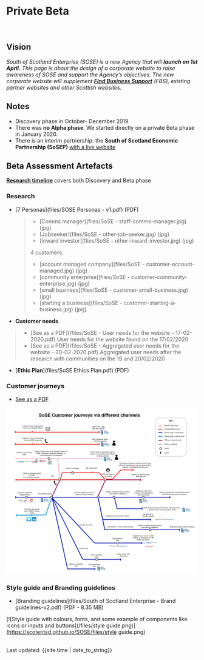 
# Private Beta 
<br>

## Vision
_South of Scotland Enterprise (SOSE) is a new Agency that will **launch on 1st April.**_
_This page is about the design of a corporate website to raise awareness of SOSE and support the Agency’s objectives._
_The new corporate website will supplement [**Find Business Support**](https://www.findbusinesssupport.gov.scot/) (FBS), existing partner websites and other Scottish websites._


## Notes
- Discovery phase in October- December 2019
- There was **no Alpha phase**. We started directly on a private Beta phase in January 2020.
- There is an interim partnership: the **South of Scotland Economic Partnership (SoSEP)** [with a live website](https://www.sosep.co.uk/site/index.php)

## Beta Assessment Artefacts

[**Research timeline**](timeline) covers both Discovery and Beta phase


### Research

* [7 Personas](files/SOSE Personas - v1.pdf) (PDF)

    >- [Comms manager](files/SoSE - staff-comms-manager.jpg) (jpg)
    >- [Jobseeker](files/SoSE - other-job-seeker.jpg) (jpg)
    >- [Inward investor](files/SoSE - other-inward-investor.jpg) (jpg)
    >
    >4 customers:
    >
    >- [account managed company](files/SoSE - customer-account-managed.jpg) (jpg)
    >- [community enterprise](files/SoSE - customer-community- enterprise.jpg) (jpg)
    >- [small business](files/SoSE - customer-small-business.jpg) (jpg)
    >- [starting a business](files/SoSE - customer-starting-a-business.jpg) (jpg)
 

* **Customer needs**
>- [See as a PDF](/files/SoSE - User needs for the website - 17-02-2020.pdf) User needs for the website found on the 17/02/2020
>- [See as a PDF](/files/SoSE - Aggregated user needs for the website - 20-02-2020.pdf) Aggregated user needs after the research with communities on the 19 and 20/02/2020

* [**Ethic Plan**](files/SoSE Ethics Plan.pdf) (PDF)

### Customer journeys
- [See as a PDF](/files/SoSE-journeys7.pdf)

[![customer journey via different channel as a tube map](/images/SoSE-journeys7.png)](https://scotentsd.github.io/SOSE/images/SoSE-journeys7.png)

### Style guide and Branding guidelines
- [Branding guidelines](files/South of Scotland Enterprise - Brand guidelines-v2.pdf) (PDF - 8.35 MB)

[![Style guide with colours, fonts, and some example of components like icons or inputs and buttons](/files/style guide.png)](https://scotentsd.github.io/SOSE/files/style guide.png)

<br>
<div>Last updated: {{site.time | date_to_string}}</div>
